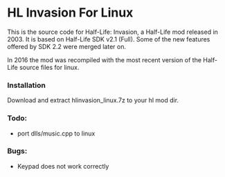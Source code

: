 # HL Invasion For Linux

This is the source code for Half-Life: Invasion, a Half-Life mod released in 2003. It is based on Half-Life SDK v2.1 (Full). Some of the new features offered by SDK 2.2 were merged later on.

In 2016 the mod was recompiled with the most recent version of the Half-Life source files for linux. 

### Installation

Download and extract hlinvasion_linux.7z to your hl mod dir.

### Todo:
- port dlls/music.cpp to linux

### Bugs:
- Keypad does not work correctly

